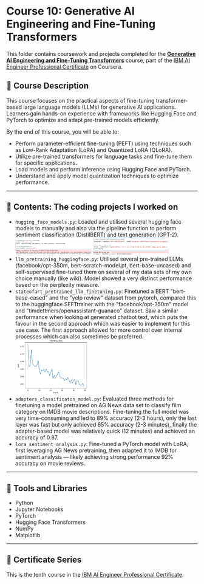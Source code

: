 # Course 10: Generative AI Engineering and Fine-Tuning Transformers

This folder contains coursework and projects completed for the **[Generative AI Engineering and Fine-Tuning Transformers](https://www.coursera.org/learn/generative-ai-engineering-and-fine-tuning-transformers?specialization=ai-engineer)** course, part of the [IBM AI Engineer Professional Certificate](https://www.coursera.org/professional-certificates/ai-engineer) on Coursera.

## 🧠 Course Description

This course focuses on the practical aspects of fine-tuning transformer-based large language models (LLMs) for generative AI applications. Learners gain hands-on experience with frameworks like Hugging Face and PyTorch to optimize and adapt pre-trained models efficiently.

By the end of this course, you will be able to:

- Perform parameter-efficient fine-tuning (PEFT) using techniques such as Low-Rank Adaptation (LoRA) and Quantized LoRA (QLoRA).
- Utilize pre-trained transformers for language tasks and fine-tune them for specific applications.
- Load models and perform inference using Hugging Face and PyTorch.
- Understand and apply model quantization techniques to optimize performance.

---

## 📂 Contents: The coding projects I worked on
- `hugging_face_models.py`: Loaded and utilised several hugging face models to manually and also via the pipeline function to perform sentiment classification (DistilBERT) and text generation (GPT-2). <br>
<img src="Images/generation.png" alt="GPT-2" width="200"/> <img src="Images/sentiment.png" alt="DistilBERT" width="200"/> <br>
- `llm_pretraining_huggingface.py`: Utilised several pre-trained LLMs (facebook/opt-350m, bert-scratch-model.pt, bert-base-uncased)  and self-supervised fine-tuned them on several of my data sets of my own choice manually (like wiki). Model showed a very distinct performance based on the perplexity measure.
- `stateofart_pretrained_llm_finetuning.py`: Finetuned a BERT "bert-base-cased" and the "yelp review" dataset from pytorch, compared this to the huggingface SFFTtrainer with the "facebook/opt-350m" model and "timdettmers/openassistant-guanaco" dataset. Saw a similar performance when looking at generated chatbot text, which puts the favour in the second approach which was easier to implement for this use case. The first approach allowed for more control over internal processes which can also sometimes be preferred. <br>
 <img src="Images/BERT_pytorch_loss.png" alt="loss of the first pytorch model over time (more control over internal processes)" width="200"/> <br>
- `adapters_classificaton_model.py`: Evaluated three methods for finetuning a model pretrained on AG News data set to classify film category on IMDB movie descriptions. Fine-tuning the full model was very time-consuming and led to 89% accuracy (2-3 hours), only the last layer was fast but only achieved 65% accuracy (2-3 minutes), finally the adapter-based model was relatively quick (12 minutes) and achieved an accuracy of 0.87.
- `lora_sentiment_analysis.py`: Fine-tuned a PyTorch model with LoRA, first leveraging AG News pretraining, then adapted it to IMDB for sentiment analysis — likely achieving strong performance 92% accuracy on movie reviews.
---

## 🔧 Tools and Libraries

- Python
- Jupyter Notebooks
- PyTorch
- Hugging Face Transformers
- NumPy
- Matplotlib

---

## 📌 Certificate Series

This is the tenth course in the [IBM AI Engineer Professional Certificate](https://www.coursera.org/professional-certificates/ai-engineer).
